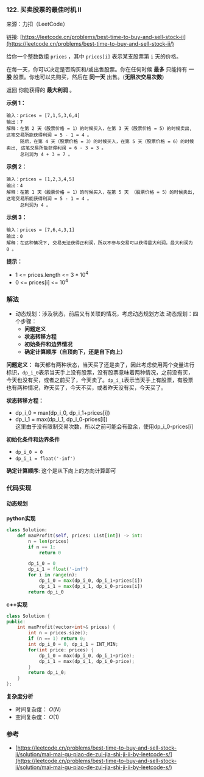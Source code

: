  ### 122. 买卖股票的最佳时机 II
来源：力扣（LeetCode）

链接: [https://leetcode.cn/problems/best-time-to-buy-and-sell-stock-ii](https://leetcode.cn/problems/best-time-to-buy-and-sell-stock-ii/)

给你一个整数数组 `prices` ，其中 `prices[i]` 表示某支股票第 `i` 天的价格。

在每一天，你可以决定是否购买和/或出售股票。你在任何时候 **最多** 只能持有 **一股** 股票。你也可以先购买，然后在 **同一天** 出售。(**无限次交易次数**)

返回 你能获得的 **最大利润** 。

 

**示例 1：**
```
输入：prices = [7,1,5,3,6,4]
输出：7
解释：在第 2 天（股票价格 = 1）的时候买入，在第 3 天（股票价格 = 5）的时候卖出, 这笔交易所能获得利润 = 5 - 1 = 4 。
     随后，在第 4 天（股票价格 = 3）的时候买入，在第 5 天（股票价格 = 6）的时候卖出, 这笔交易所能获得利润 = 6 - 3 = 3 。
     总利润为 4 + 3 = 7 。
```

**示例 2：**
```
输入：prices = [1,2,3,4,5]
输出：4
解释：在第 1 天（股票价格 = 1）的时候买入，在第 5 天 （股票价格 = 5）的时候卖出, 这笔交易所能获得利润 = 5 - 1 = 4 。
     总利润为 4 。
```

**示例 3：**
```
输入：prices = [7,6,4,3,1]
输出：0
解释：在这种情况下, 交易无法获得正利润，所以不参与交易可以获得最大利润，最大利润为 0 。
```

**提示：**
* 1 <= prices.length <= $3 * 10^4$
* 0 <= prices[i] <= $10^4$


### 解法
* 动态规划：涉及状态，前后又有关联的情况，考虑动态规划方法
	动态规划：四个步骤：
	- **问题定义**
	- **状态转移方程**
	- **初始条件和边界情况**
	- **确定计算顺序（自顶向下，还是自下向上）**

**问题定义：**
每天都有两种状态，当天买了还是卖了，因此考虑使用两个变量进行标识，`dp_i_0`表示当天手上没有股票，没有股票意味着两种情况，之前没有买，今天也没有买，或者之前买了，今天卖了。`dp_i_1`表示当天手上有股票，有股票也有两种情况，昨天买了，今天不买，或者昨天没有买，今天买了。


**状态转移方程：**
* dp_i_0 = max(dp_i_0, dp_i_1+prices[i])
* dp_i_1 = max(dp_i_1, dp_i_0-prices[i])  
这里由于没有限制交易次数，所以之前可能会有盈余，使用dp_i_0-prices[i]



**初始化条件和边界条件**
* `dp_i_0 = 0`
* `dp_i_1 = float('-inf')`

**确定计算顺序**:
这个是从下向上的方向计算即可

### 代码实现
#### 动态规划
**python实现**
```python
class Solution:
    def maxProfit(self, prices: List[int]) -> int:
        n = len(prices)
        if n == 1:
            return 0

        dp_i_0 = 0
        dp_i_1 = float('-inf')
        for i in range(n):
            dp_i_0 = max(dp_i_0, dp_i_1+prices[i])
            dp_i_1 = max(dp_i_1, dp_i_0-prices[i])
        return dp_i_0
```


**c++实现**
```cpp
class Solution {
public:
    int maxProfit(vector<int>& prices) {
        int n = prices.size();
        if (n == 1) return 0;
        int dp_i_0 = 0, dp_i_1 = INT_MIN;
        for(int price: prices) {
            dp_i_0 = max(dp_i_0, dp_i_1+price);
            dp_i_1 = max(dp_i_1, dp_i_0-price);
        }
        return dp_i_0;
    }
};
```


**复杂度分析**
* 时间复杂度： $O(N)$
* 空间复杂度： $O(1)$  

### 参考
* [https://leetcode.cn/problems/best-time-to-buy-and-sell-stock-ii/solution/mai-mai-gu-piao-de-zui-jia-shi-ji-ii-by-leetcode-s/](https://leetcode.cn/problems/best-time-to-buy-and-sell-stock-ii/solution/mai-mai-gu-piao-de-zui-jia-shi-ji-ii-by-leetcode-s/)
